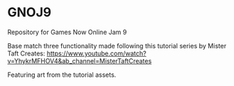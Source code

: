 # GNOJ9
Repository for Games Now Online Jam 9

Base match three functionality made following this tutorial series by Mister Taft Creates: https://www.youtube.com/watch?v=YhykrMFHOV4&ab_channel=MisterTaftCreates

Featuring art from the tutorial assets.
